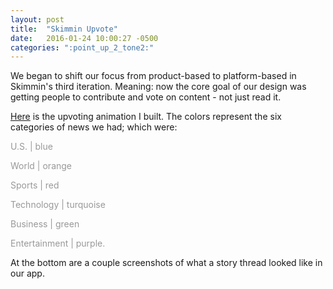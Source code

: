 ```yaml
---
layout: post
title:  "Skimmin Upvote"
date:   2016-01-24 10:00:27 -0500
categories: ":point_up_2_tone2:"
---
```


<p>We began to shift our focus from product-based to platform-based in Skimmin's third iteration. Meaning: now the core goal of our design was getting people to contribute and vote on content - not just read it.</p>

<p><a href="http://davemuench.com/upvote">Here</a> is the upvoting animation I built. The colors represent the six categories of news we had; which were:</p>

<p style="color: #999;margin-bottom:0;">U.S. | blue</p>
<p style="color: #999;margin-bottom:0;">World | orange</p>
<p style="color: #999;margin-bottom:0;">Sports | red</p>
<p style="color: #999;margin-bottom:0;">Technology | turquoise</p>
<p style="color: #999;margin-bottom:0;">Business | green</p>
<p style="color: #999;">Entertainment | purple.</p>

<p>At the bottom are a couple screenshots of what a story thread looked like in our app.</p>
